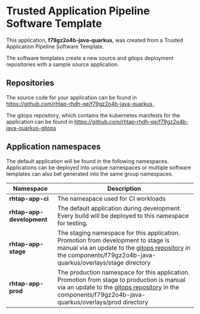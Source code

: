# Trusted Application Pipeline Software Template

This application, **f79gz2o4b-java-quarkus**, was created from a Trusted Application Pipeline Software Template.

The software templates create a new source and gitops deployment repositories with a sample source application. 

## Repositories

The source code for your application can be found in [https://github.com/rhtap-rhdh-qe/f79gz2o4b-java-quarkus ](https://github.com/rhtap-rhdh-qe/f79gz2o4b-java-quarkus ).
 
The gitops repository, which contains the kubernetes manifests for the application can be found in 
[https://github.com/rhtap-rhdh-qe/f79gz2o4b-java-quarkus-gitops ](https://github.com/rhtap-rhdh-qe/f79gz2o4b-java-quarkus-gitops ) 

## Application namespaces 

The default application will be found in the following namespaces. Applications can be deployed into unique namespaces or multiple software templates can also bet generated into the same group namespaces.  

|  Namespace   |  Description   |  
| -------- | -------- |
| **rhtap-app-ci** | The namespace used for CI workloads |
| **rhtap-app-development** | The default application during development. Every build will be deployed to this namespace for testing. |
| **rhtap-app-stage** | The staging namespace for this application. Promotion from development to stage is manual via an update to the [gitops repository](https://github.com/rhtap-rhdh-qe/f79gz2o4b-java-quarkus-gitops ) in the components/f79gz2o4b-java-quarkus/overlays/stage directory |
| **rhtap-app-prod** | The production namespace for this application. Promotion from stage to production is manual via an update to the [gitops repository](https://github.com/rhtap-rhdh-qe/f79gz2o4b-java-quarkus-gitops ) in the components/f79gz2o4b-java-quarkus/overlays/prod directory |